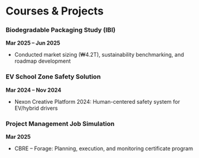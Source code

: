 # Courses & Projects

### Biodegradable Packaging Study (IBI)
**Mar 2025 – Jun 2025**  
- Conducted market sizing (₩4.2T), sustainability benchmarking, and roadmap development

### EV School Zone Safety Solution
**Mar 2024 – Nov 2024**  
- Nexon Creative Platform 2024: Human-centered safety system for EV/hybrid drivers

### Project Management Job Simulation
**Mar 2025**  
- CBRE – Forage: Planning, execution, and monitoring certificate program
